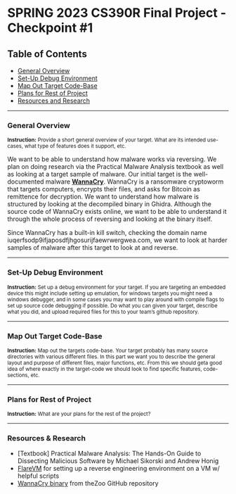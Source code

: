 # SPRING 2023 CS390R Final Project - Checkpoint #1

## Table of Contents
- [General Overview](https://github.com/jlcai/390r-final-project/blob/main/checkpoint1.md#general-overview)
- [Set-Up Debug Environment](https://github.com/jlcai/390r-final-project/blob/main/checkpoint1.md#set-up-debug-environment)
- [Map Out Target Code-Base](https://github.com/jlcai/390r-final-project/blob/main/checkpoint1.md#map-out-target-code-base)
- [Plans for Rest of Project](https://github.com/jlcai/390r-final-project/blob/main/checkpoint1.md#plans-for-rest-of-project)
- [Resources and Research](https://github.com/jlcai/390r-final-project/blob/main/checkpoint1.md#resources-and-research)

-----

### General Overview
<sub>**Instruction:** Provide a short general overview of your target. What are its intended use-cases,
what type of features does it support, etc.</sup>

We want to be able to understand how malware works via reversing. We plan on doing research via the Practical Malware Analysis textbook as well as looking at a target sample of malware. Our initial target is the well-documented malware [**WannaCry**](https://en.wikipedia.org/wiki/WannaCry_ransomware_attack). WannaCry is a ransomware cryptoworm that targets computers, encrypts their files, and asks for Bitcoin as remittence for decryption. We want to understand how malware is structured by looking at the decompiled binary in Ghidra. Although the source code of WannaCry exists online, we want to be able to understand it through the whole process of reversing and looking at the binary itself.

Since WannaCry has a built-in kill switch, checking the domain name iuqerfsodp9ifjaposdfjhgosurijfaewrwergwea.com, we want to look at harder samples of malware after this target to look at and reverse.

-----

### Set-Up Debug Environment
<sub>**Instruction:** Set up a debug environment for your target. If you are targeting an embedded
device this might include setting up emulation, for windows targets you might need a
windows debugger, and in some cases you may want to play around with compile
flags to set up source code debugging if possible. Do what you can given your
target, describe what you did, and upload required files for this to your team’s github
repository.</sub>

-----

### Map Out Target Code-Base
<sub>**Instruction:** Map out the targets code-base. Your target probably has many source directories
with various different files. In this part we want you to describe the general layout
and purpose of different files, major functions, etc. From this we should geta good
idea of where exactly in the target-code we should look to find specific features,
code-sections, etc.</sub>


-----

### Plans for Rest of Project
<sub>**Instruction:** What are your plans for the rest of the project?</sub>

-----

### Resources & Research
- [Textbook] Practical Malware Analysis: The Hands-On Guide to Dissecting Malicious Software by Michael Sikorski and Andrew Honig
- [FlareVM](https://github.com/mandiant/flare-vm) for setting up a reverse engineering environment on a VM w/ helpful scripts
- [WannaCry binary](https://github.com/ytisf/theZoo/tree/master/malware/Binaries/Ransomware.WannaCry) from theZoo GitHub repository
